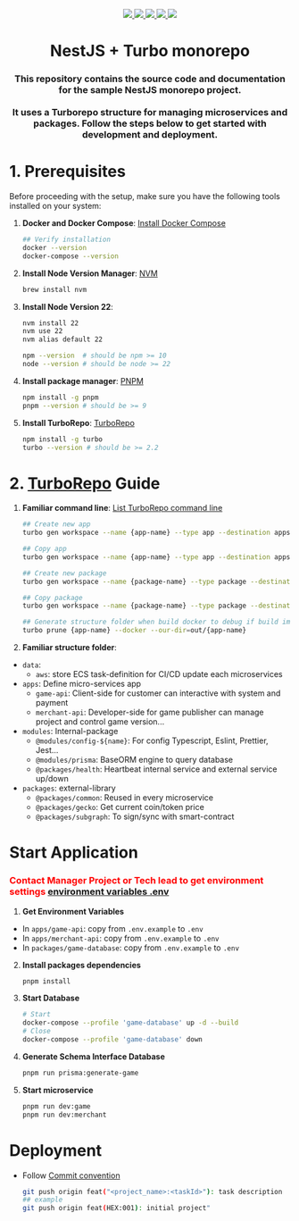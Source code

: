<p align="center">
  <a href="https://node.js.org/" alt="NodeJS" target="_blank">
    <img src="https://img.shields.io/badge/node.js-6DA55F.svg?style=for-the-badge&logo=node.js&logoColor=white" />
  </a>
  <a href="https://nestjs.com/" alt="NestJS" target="_blank">
    <img src="https://img.shields.io/badge/nestjs-%23E0234E.svg?style=for-the-badge&logo=nestjs&logoColor=white" />
  </a>
  <a href="https://www.typescriptlang.org/" alt="TypeScript" target="_blank">
    <img src="https://img.shields.io/badge/typescript-%23007ACC.svg?style=for-the-badge&logo=typescript&logoColor=white" />
  </a>
    <a href="https://www.prisma.io/" alt="Prisma" target="_blank">
    <img src="https://img.shields.io/badge/Prisma-3982CE.svg?style=for-the-badge&logo=Prisma&logoColor=white" />
  </a>
  </a>
    <a href="https://www.postgresql.org/" alt="PostgreSQL" target="_blank">
    <img src="https://img.shields.io/badge/postgres-%23316192.svg?style=for-the-badge&logo=postgresql&logoColor=white" />
  </a>
</p>

<h1 align="center">NestJS + Turbo monorepo</h1>
<h3 align="center">
  This repository contains the source code and documentation for the sample NestJS monorepo project.<br></br>
  It uses a Turborepo structure for managing microservices and packages. Follow the steps below to get started with development and deployment.
</h3>

# 1. Prerequisites

Before proceeding with the setup, make sure you have the following tools installed on your system:

1. **Docker and Docker Compose**: [Install Docker Compose](https://docs.docker.com/desktop/install/mac-install/)

   ```sh
   ## Verify installation
   docker --version
   docker-compose --version
   ```

2. **Install Node Version Manager**: [NVM](https://github.com/nvm-sh/nvm)

   ```sh
   brew install nvm
   ```

3. **Install Node Version 22**:

   ```sh
   nvm install 22
   nvm use 22
   nvm alias default 22

   npm --version  # should be npm >= 10
   node --version # should be node >= 22
   ```

4. **Install package manager**: [PNPM](https://pnpm.io/)

   ```sh
   npm install -g pnpm
   pnpm --version # should be >= 9
   ```

5. **Install TurboRepo**: [TurboRepo](https://turbo.build/)
   ```sh
   npm install -g turbo
   turbo --version # should be >= 2.2
   ```

# 2. [TurboRepo](https://turbo.build/) Guide

1. **Familiar command line**: [List TurboRepo command line](https://turbo.build/repo/docs/reference/run)

   ```sh
   ## Create new app
   turbo gen workspace --name {app-name} --type app --destination apps

   ## Copy app
   turbo gen workspace --name {app-name} --type app --destination apps --copy {app-old-name}

   ## Create new package
   turbo gen workspace --name {package-name} --type package --destination packages

   ## Copy package
   turbo gen workspace --name {package-name} --type package --destination packages --copy {package-old-name}

   ## Generate structure folder when build docker to debug if build image has failed
   turbo prune {app-name} --docker --our-dir=out/{app-name}
   ```

2. **Familiar structure folder**:

- `data`:
  - `aws`: store ECS task-definition for CI/CD update each microservices
- `apps`: Define micro-services app
  - `game-api`: Client-side for customer can interactive with system and payment
  - `merchant-api`: Developer-side for game publisher can manage project and control game version...
- `modules`: Internal-package
  - `@modules/config-${name}`: For config Typescript, Eslint, Prettier, Jest...
  - `@modules/prisma`: BaseORM engine to query database
  - `@packages/health`: Heartbeat internal service and external service up/down
- `packages`: external-library
  - `@packages/common`: Reused in every microservice
  - `@packages/gecko`: Get current coin/token price
  - `@packages/subgraph`: To sign/sync with smart-contract

# Start Application

### <p style="color: red">Contact Manager Project or Tech lead to get environment settings [environment variables .env](./.env)</p>

1. **Get Environment Variables**

- In `apps/game-api`: copy from `.env.example` to `.env`
- In `apps/merchant-api`: copy from `.env.example` to `.env`
- In `packages/game-database`: copy from `.env.example` to `.env`

2. **Install packages dependencies**

   ```sh
   pnpm install
   ```

3. **Start Database**

   ```sh
   # Start
   docker-compose --profile 'game-database' up -d --build
   # Close
   docker-compose --profile 'game-database' down
   ```

4. **Generate Schema Interface Database**

   ```sh
   pnpm run prisma:generate-game
   ```

5. **Start microservice**

   ```sh
   pnpm run dev:game
   pnpm run dev:merchant
   ```

# Deployment

- Follow [Commit convention](https://www.conventionalcommits.org/en/v1.0.0/)
  ```sh
  git push origin feat("<project_name>:<taskId>"): task description
  ## example
  git push origin feat(HEX:001): initial project"
  ```
  